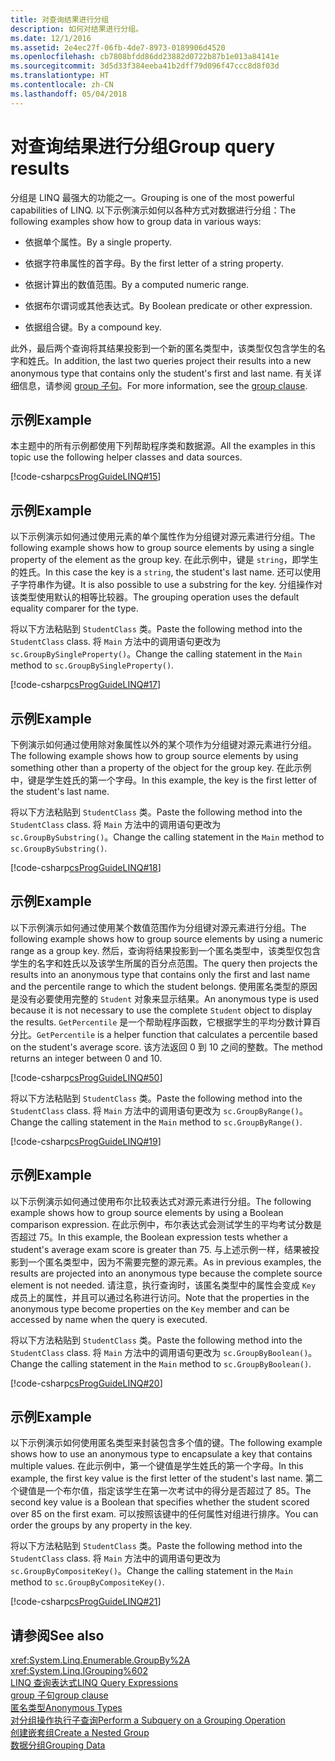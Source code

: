 ```yaml
---
title: 对查询结果进行分组
description: 如何对结果进行分组。
ms.date: 12/1/2016
ms.assetid: 2e4ec27f-06fb-4de7-8973-0189906d4520
ms.openlocfilehash: cb7808bfdd86dd23882d0722b87b1e013a84141e
ms.sourcegitcommit: 3d5d33f384eeba41b2dff79d096f47ccc8d8f03d
ms.translationtype: HT
ms.contentlocale: zh-CN
ms.lasthandoff: 05/04/2018
---
```

# <a name="group-query-results"></a><span data-ttu-id="2a5a2-103">对查询结果进行分组</span><span class="sxs-lookup"><span data-stu-id="2a5a2-103">Group query results</span></span>

<span data-ttu-id="2a5a2-104">分组是 LINQ 最强大的功能之一。</span><span class="sxs-lookup"><span data-stu-id="2a5a2-104">Grouping is one of the most powerful capabilities of LINQ.</span></span> <span data-ttu-id="2a5a2-105">以下示例演示如何以各种方式对数据进行分组：</span><span class="sxs-lookup"><span data-stu-id="2a5a2-105">The following examples show how to group data in various ways:</span></span>  
  
-   <span data-ttu-id="2a5a2-106">依据单个属性。</span><span class="sxs-lookup"><span data-stu-id="2a5a2-106">By a single property.</span></span>  
  
-   <span data-ttu-id="2a5a2-107">依据字符串属性的首字母。</span><span class="sxs-lookup"><span data-stu-id="2a5a2-107">By the first letter of a string property.</span></span>  
  
-   <span data-ttu-id="2a5a2-108">依据计算出的数值范围。</span><span class="sxs-lookup"><span data-stu-id="2a5a2-108">By a computed numeric range.</span></span>  
  
-   <span data-ttu-id="2a5a2-109">依据布尔谓词或其他表达式。</span><span class="sxs-lookup"><span data-stu-id="2a5a2-109">By Boolean predicate or other expression.</span></span>  
  
-   <span data-ttu-id="2a5a2-110">依据组合键。</span><span class="sxs-lookup"><span data-stu-id="2a5a2-110">By a compound key.</span></span>  
  
 <span data-ttu-id="2a5a2-111">此外，最后两个查询将其结果投影到一个新的匿名类型中，该类型仅包含学生的名字和姓氏。</span><span class="sxs-lookup"><span data-stu-id="2a5a2-111">In addition, the last two queries project their results into a new anonymous type that contains only the student's first and last name.</span></span> <span data-ttu-id="2a5a2-112">有关详细信息，请参阅 [group 子句](../language-reference/keywords/group-clause.md)。</span><span class="sxs-lookup"><span data-stu-id="2a5a2-112">For more information, see the [group clause](../language-reference/keywords/group-clause.md).</span></span>  
  
## <a name="example"></a><span data-ttu-id="2a5a2-113">示例</span><span class="sxs-lookup"><span data-stu-id="2a5a2-113">Example</span></span>  
 <span data-ttu-id="2a5a2-114">本主题中的所有示例都使用下列帮助程序类和数据源。</span><span class="sxs-lookup"><span data-stu-id="2a5a2-114">All the examples in this topic use the following helper classes and data sources.</span></span>  
  
 [!code-csharp[csProgGuideLINQ#15](../../../samples/snippets/csharp/concepts/linq/how-to-group-query-results_1.cs)]  
  
## <a name="example"></a><span data-ttu-id="2a5a2-115">示例</span><span class="sxs-lookup"><span data-stu-id="2a5a2-115">Example</span></span>  
 <span data-ttu-id="2a5a2-116">以下示例演示如何通过使用元素的单个属性作为分组键对源元素进行分组。</span><span class="sxs-lookup"><span data-stu-id="2a5a2-116">The following example shows how to group source elements by using a single property of the element as the group key.</span></span> <span data-ttu-id="2a5a2-117">在此示例中，键是 `string`，即学生的姓氏。</span><span class="sxs-lookup"><span data-stu-id="2a5a2-117">In this case the key is a `string`, the student's last name.</span></span> <span data-ttu-id="2a5a2-118">还可以使用子字符串作为键。</span><span class="sxs-lookup"><span data-stu-id="2a5a2-118">It is also possible to use a substring for the key.</span></span> <span data-ttu-id="2a5a2-119">分组操作对该类型使用默认的相等比较器。</span><span class="sxs-lookup"><span data-stu-id="2a5a2-119">The grouping operation uses the default equality comparer for the type.</span></span>  
  
 <span data-ttu-id="2a5a2-120">将以下方法粘贴到 `StudentClass` 类。</span><span class="sxs-lookup"><span data-stu-id="2a5a2-120">Paste the following method into the `StudentClass` class.</span></span> <span data-ttu-id="2a5a2-121">将 `Main` 方法中的调用语句更改为 `sc.GroupBySingleProperty()`。</span><span class="sxs-lookup"><span data-stu-id="2a5a2-121">Change the calling statement in the `Main` method to `sc.GroupBySingleProperty()`.</span></span>  
  
 [!code-csharp[csProgGuideLINQ#17](../../../samples/snippets/csharp/concepts/linq/how-to-group-query-results_2.cs)]  
  
## <a name="example"></a><span data-ttu-id="2a5a2-122">示例</span><span class="sxs-lookup"><span data-stu-id="2a5a2-122">Example</span></span>  
 <span data-ttu-id="2a5a2-123">下例演示如何通过使用除对象属性以外的某个项作为分组键对源元素进行分组。</span><span class="sxs-lookup"><span data-stu-id="2a5a2-123">The following example shows how to group source elements by using something other than a property of the object for the group key.</span></span> <span data-ttu-id="2a5a2-124">在此示例中，键是学生姓氏的第一个字母。</span><span class="sxs-lookup"><span data-stu-id="2a5a2-124">In this example, the key is the first letter of the student's last name.</span></span>  
  
 <span data-ttu-id="2a5a2-125">将以下方法粘贴到 `StudentClass` 类。</span><span class="sxs-lookup"><span data-stu-id="2a5a2-125">Paste the following method into the `StudentClass` class.</span></span> <span data-ttu-id="2a5a2-126">将 `Main` 方法中的调用语句更改为 `sc.GroupBySubstring()`。</span><span class="sxs-lookup"><span data-stu-id="2a5a2-126">Change the calling statement in the `Main` method to `sc.GroupBySubstring()`.</span></span>  
  
 [!code-csharp[csProgGuideLINQ#18](../../../samples/snippets/csharp/concepts/linq/how-to-group-query-results_3.cs)]  
  
## <a name="example"></a><span data-ttu-id="2a5a2-127">示例</span><span class="sxs-lookup"><span data-stu-id="2a5a2-127">Example</span></span>  
 <span data-ttu-id="2a5a2-128">以下示例演示如何通过使用某个数值范围作为分组键对源元素进行分组。</span><span class="sxs-lookup"><span data-stu-id="2a5a2-128">The following example shows how to group source elements by using a numeric range as a group key.</span></span> <span data-ttu-id="2a5a2-129">然后，查询将结果投影到一个匿名类型中，该类型仅包含学生的名字和姓氏以及该学生所属的百分点范围。</span><span class="sxs-lookup"><span data-stu-id="2a5a2-129">The query then projects the results into an anonymous type that contains only the first and last name and the percentile range to which the student belongs.</span></span> <span data-ttu-id="2a5a2-130">使用匿名类型的原因是没有必要使用完整的 `Student` 对象来显示结果。</span><span class="sxs-lookup"><span data-stu-id="2a5a2-130">An anonymous type is used because it is not necessary to use the complete `Student` object to display the results.</span></span> <span data-ttu-id="2a5a2-131">`GetPercentile` 是一个帮助程序函数，它根据学生的平均分数计算百分比。</span><span class="sxs-lookup"><span data-stu-id="2a5a2-131">`GetPercentile` is a helper function that calculates a percentile based on the student's average score.</span></span> <span data-ttu-id="2a5a2-132">该方法返回 0 到 10 之间的整数。</span><span class="sxs-lookup"><span data-stu-id="2a5a2-132">The method returns an integer between 0 and 10.</span></span>  
  
 [!code-csharp[csProgGuideLINQ#50](../../../samples/snippets/csharp/concepts/linq/how-to-group-query-results_4.cs)]  
  
 <span data-ttu-id="2a5a2-133">将以下方法粘贴到 `StudentClass` 类。</span><span class="sxs-lookup"><span data-stu-id="2a5a2-133">Paste the following method into the `StudentClass` class.</span></span> <span data-ttu-id="2a5a2-134">将 `Main` 方法中的调用语句更改为 `sc.GroupByRange()`。</span><span class="sxs-lookup"><span data-stu-id="2a5a2-134">Change the calling statement in the `Main` method to `sc.GroupByRange()`.</span></span>  
  
 [!code-csharp[csProgGuideLINQ#19](../../../samples/snippets/csharp/concepts/linq/how-to-group-query-results_5.cs)]  
  
## <a name="example"></a><span data-ttu-id="2a5a2-135">示例</span><span class="sxs-lookup"><span data-stu-id="2a5a2-135">Example</span></span>  
 <span data-ttu-id="2a5a2-136">以下示例演示如何通过使用布尔比较表达式对源元素进行分组。</span><span class="sxs-lookup"><span data-stu-id="2a5a2-136">The following example shows how to group source elements by using a Boolean comparison expression.</span></span> <span data-ttu-id="2a5a2-137">在此示例中，布尔表达式会测试学生的平均考试分数是否超过 75。</span><span class="sxs-lookup"><span data-stu-id="2a5a2-137">In this example, the Boolean expression tests whether a student's average exam score is greater than 75.</span></span> <span data-ttu-id="2a5a2-138">与上述示例一样，结果被投影到一个匿名类型中，因为不需要完整的源元素。</span><span class="sxs-lookup"><span data-stu-id="2a5a2-138">As in previous examples, the results are projected into an anonymous type because the complete source element is not needed.</span></span> <span data-ttu-id="2a5a2-139">请注意，执行查询时，该匿名类型中的属性会变成 `Key` 成员上的属性，并且可以通过名称进行访问。</span><span class="sxs-lookup"><span data-stu-id="2a5a2-139">Note that the properties in the anonymous type become properties on the `Key` member and can be accessed by name when the query is executed.</span></span>  
  
 <span data-ttu-id="2a5a2-140">将以下方法粘贴到 `StudentClass` 类。</span><span class="sxs-lookup"><span data-stu-id="2a5a2-140">Paste the following method into the `StudentClass` class.</span></span> <span data-ttu-id="2a5a2-141">将 `Main` 方法中的调用语句更改为 `sc.GroupByBoolean()`。</span><span class="sxs-lookup"><span data-stu-id="2a5a2-141">Change the calling statement in the `Main` method to `sc.GroupByBoolean()`.</span></span>  
  
 [!code-csharp[csProgGuideLINQ#20](../../../samples/snippets/csharp/concepts/linq/how-to-group-query-results_6.cs)]  
  
## <a name="example"></a><span data-ttu-id="2a5a2-142">示例</span><span class="sxs-lookup"><span data-stu-id="2a5a2-142">Example</span></span>  
 <span data-ttu-id="2a5a2-143">以下示例演示如何使用匿名类型来封装包含多个值的键。</span><span class="sxs-lookup"><span data-stu-id="2a5a2-143">The following example shows how to use an anonymous type to encapsulate a key that contains multiple values.</span></span> <span data-ttu-id="2a5a2-144">在此示例中，第一个键值是学生姓氏的第一个字母。</span><span class="sxs-lookup"><span data-stu-id="2a5a2-144">In this example, the first key value is the first letter of the student's last name.</span></span> <span data-ttu-id="2a5a2-145">第二个键值是一个布尔值，指定该学生在第一次考试中的得分是否超过了 85。</span><span class="sxs-lookup"><span data-stu-id="2a5a2-145">The second key value is a Boolean that specifies whether the student scored over 85 on the first exam.</span></span> <span data-ttu-id="2a5a2-146">可以按照该键中的任何属性对组进行排序。</span><span class="sxs-lookup"><span data-stu-id="2a5a2-146">You can order the groups by any property in the key.</span></span>  
  
 <span data-ttu-id="2a5a2-147">将以下方法粘贴到 `StudentClass` 类。</span><span class="sxs-lookup"><span data-stu-id="2a5a2-147">Paste the following method into the `StudentClass` class.</span></span> <span data-ttu-id="2a5a2-148">将 `Main` 方法中的调用语句更改为 `sc.GroupByCompositeKey()`。</span><span class="sxs-lookup"><span data-stu-id="2a5a2-148">Change the calling statement in the `Main` method to `sc.GroupByCompositeKey()`.</span></span>  
  
 [!code-csharp[csProgGuideLINQ#21](../../../samples/snippets/csharp/concepts/linq/how-to-group-query-results_7.cs)]  
  
## <a name="see-also"></a><span data-ttu-id="2a5a2-149">请参阅</span><span class="sxs-lookup"><span data-stu-id="2a5a2-149">See also</span></span>  
 <xref:System.Linq.Enumerable.GroupBy%2A>  
 <xref:System.Linq.IGrouping%602>  
 [<span data-ttu-id="2a5a2-150">LINQ 查询表达式</span><span class="sxs-lookup"><span data-stu-id="2a5a2-150">LINQ Query Expressions</span></span>](index.md)  
 [<span data-ttu-id="2a5a2-151">group 子句</span><span class="sxs-lookup"><span data-stu-id="2a5a2-151">group clause</span></span>](../language-reference/keywords/group-clause.md)  
 [<span data-ttu-id="2a5a2-152">匿名类型</span><span class="sxs-lookup"><span data-stu-id="2a5a2-152">Anonymous Types</span></span>](../programming-guide/classes-and-structs/anonymous-types.md)  
 [<span data-ttu-id="2a5a2-153">对分组操作执行子查询</span><span class="sxs-lookup"><span data-stu-id="2a5a2-153">Perform a Subquery on a Grouping Operation</span></span>](perform-a-subquery-on-a-grouping-operation.md)  
 [<span data-ttu-id="2a5a2-154">创建嵌套组</span><span class="sxs-lookup"><span data-stu-id="2a5a2-154">Create a Nested Group</span></span>](create-a-nested-group.md)  
 [<span data-ttu-id="2a5a2-155">数据分组</span><span class="sxs-lookup"><span data-stu-id="2a5a2-155">Grouping Data</span></span>](../programming-guide/concepts/linq/grouping-data.md)
